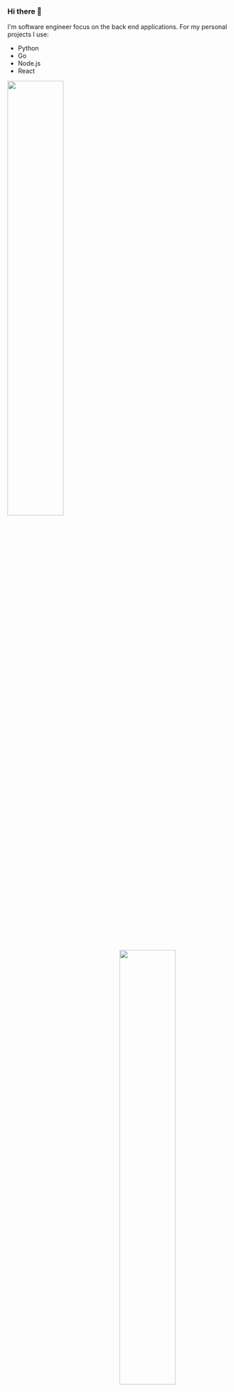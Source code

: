 ### Hi there 👋

I'm software engineer focus on the back end applications. 
For my personal projects I use: 
- Python
- Go
- Node.js
- React

<p>&nbsp;<img align="left" src="https://github-readme-stats.vercel.app/api?username=khan745&show_icons=true&count_private=true" width="50%"/>
<img align="right" src="https://github-readme-stats.vercel.app/api/top-langs/?username=khan745&layout=compact&hide=html" width="50%"/></p>
  
<!--
**Khan745/Khan745** is a ✨ _special_ ✨ repository because its `README.md` (this file) appears on your GitHub profile.

Here are some ideas to get you started:

- 🔭 I’m currently working on ...
- 🌱 I’m currently learning ...
- 👯 I’m looking to collaborate on ...
- 🤔 I’m looking for help with ...
- 💬 Ask me about ...
- 📫 How to reach me: ...
- 😄 Pronouns: ...
- ⚡ Fun fact: ...
-->
